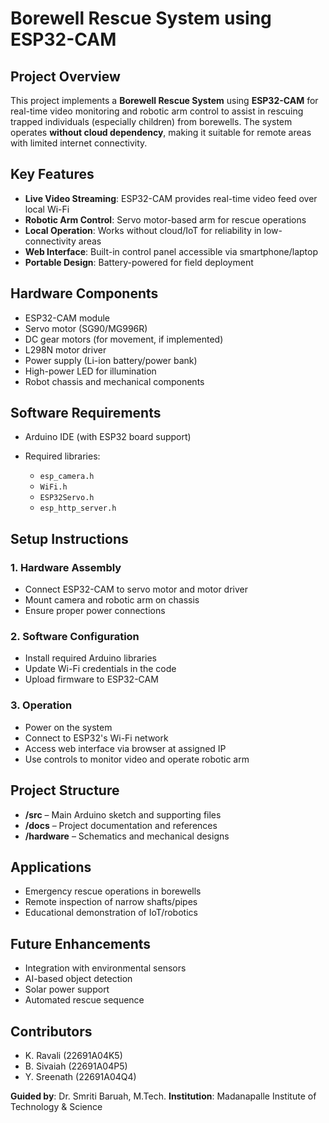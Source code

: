 
# Borewell Rescue System using ESP32-CAM

## Project Overview

This project implements a **Borewell Rescue System** using **ESP32-CAM** for real-time video monitoring and robotic arm control to assist in rescuing trapped individuals (especially children) from borewells. The system operates **without cloud dependency**, making it suitable for remote areas with limited internet connectivity.

## Key Features

* **Live Video Streaming**: ESP32-CAM provides real-time video feed over local Wi-Fi
* **Robotic Arm Control**: Servo motor-based arm for rescue operations
* **Local Operation**: Works without cloud/IoT for reliability in low-connectivity areas
* **Web Interface**: Built-in control panel accessible via smartphone/laptop
* **Portable Design**: Battery-powered for field deployment

## Hardware Components

* ESP32-CAM module
* Servo motor (SG90/MG996R)
* DC gear motors (for movement, if implemented)
* L298N motor driver
* Power supply (Li-ion battery/power bank)
* High-power LED for illumination
* Robot chassis and mechanical components

## Software Requirements

* Arduino IDE (with ESP32 board support)
* Required libraries:

  * `esp_camera.h`
  * `WiFi.h`
  * `ESP32Servo.h`
  * `esp_http_server.h`

## Setup Instructions

### 1. Hardware Assembly

* Connect ESP32-CAM to servo motor and motor driver
* Mount camera and robotic arm on chassis
* Ensure proper power connections

### 2. Software Configuration

* Install required Arduino libraries
* Update Wi-Fi credentials in the code
* Upload firmware to ESP32-CAM

### 3. Operation

* Power on the system
* Connect to ESP32's Wi-Fi network
* Access web interface via browser at assigned IP
* Use controls to monitor video and operate robotic arm

## Project Structure

* **/src** – Main Arduino sketch and supporting files
* **/docs** – Project documentation and references
* **/hardware** – Schematics and mechanical designs

## Applications

* Emergency rescue operations in borewells
* Remote inspection of narrow shafts/pipes
* Educational demonstration of IoT/robotics

## Future Enhancements

* Integration with environmental sensors
* AI-based object detection
* Solar power support
* Automated rescue sequence

## Contributors

* K. Ravali (22691A04K5)
* B. Sivaiah (22691A04P5)
* Y. Sreenath (22691A04Q4)

**Guided by**: Dr. Smriti Baruah, M.Tech.
**Institution**: Madanapalle Institute of Technology & Science
